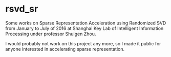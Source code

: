 # rsvd_sr

Some works on Sparse Representation Acceleration using Randomized SVD from January to July of 2016 at Shanghai Key Lab of Intelligent Information Processing under professor Shuigen Zhou.

I would probably not work on this project any more, so I made it public for anyone interested in accelerating sparse representation.

